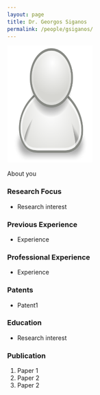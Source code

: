 ```yaml
---
layout: page
title: Dr. Georgos Siganos
permalink: /people/gsiganos/
---
```

![gsiganos](/people/gsiganos/small.png)


About you

### Research Focus
- Research interest 


### Previous Experience
- Experience


### Professional Experience
- Experience


### Patents
- Patent1


### Education
- Research interest 


### Publication 
1. Paper 1
2. Paper 2
3. Paper 2





